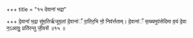 +++
title = "१५ देवानां भद्रा"

+++
दे॒वानां॑ भ॒द्रा सु॑म॒तिर्ऋ॑जूय॒तां दे॒वाना॑ँ रा॒तिर॒भि नो॒ निव॑र्त्तताम्। दे॒वाना॑ँ स॒ख्यमुप॑सेदिमा व॒यं दे॒वा न॒ऽआयुः॒ प्रति॑रन्तु जी॒वसे॑ ॥१५ ॥